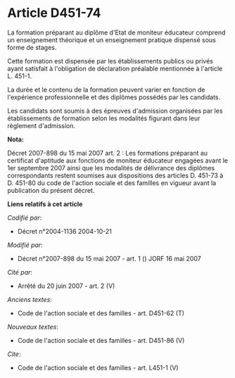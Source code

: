 # Article D451-74

La formation préparant au diplôme d'Etat de moniteur éducateur comprend un enseignement théorique et un enseignement pratique
dispensé sous forme de stages. 

Cette formation est dispensée par les établissements publics ou privés ayant satisfait à l'obligation de déclaration
préalable mentionnée à l'article L. 451-1. 

La durée et le contenu de la formation peuvent varier en fonction de l'expérience professionnelle et des diplômes possédés
par les candidats. 

Les candidats sont soumis à des épreuves d'admission organisées par les établissements de formation selon les modalités
figurant dans leur règlement d'admission.

**Nota:**

Décret 2007-898 du 15 mai 2007 art. 2 : Les formations préparant au certificat d'aptitude aux fonctions de moniteur éducateur
engagées avant le 1er septembre 2007 ainsi que les modalités de délivrance des diplômes correspondants restent soumises aux
dispositions des articles D. 451-73 à D. 451-80 du code de l'action sociale et des familles en vigueur avant la publication
du présent décret.

**Liens relatifs à cet article**

_Codifié par_:

  - Décret n°2004-1136 2004-10-21

_Modifié par_:

  - Décret n°2007-898 du 15 mai 2007 - art. 1 () JORF 16 mai 2007

_Cité par_:

  - Arrêté du 20 juin 2007 - art. 2 (V)

_Anciens textes_:

  - Code de l'action sociale et des familles - art. D451-62 (T)

_Nouveaux textes_:

  - Code de l'action sociale et des familles - art. D451-86 (V)

_Cite_:

  - Code de l'action sociale et des familles - art. L451-1 (V)
